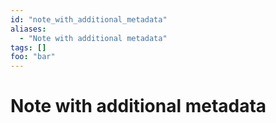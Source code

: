 ```yaml
---
id: "note_with_additional_metadata"
aliases:
  - "Note with additional metadata"
tags: []
foo: "bar"
---
```


# Note with additional metadata

